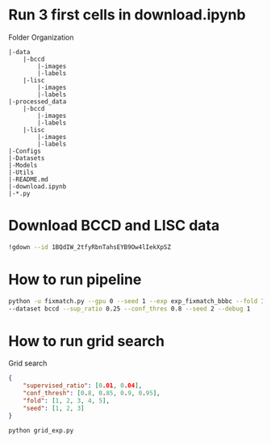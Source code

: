 # Run 3 first cells in download.ipynb
Folder Organization
```
|-data
    |-bccd
        |-images
        |-labels    
    |-lisc
        |-images
        |-labels 
|-processed_data
    |-bccd
        |-images
        |-labels
    |-lisc
        |-images
        |-labels
|-Configs
|-Datasets
|-Models
|-Utils
|-README.md
|-download.ipynb
|-*.py
```

# Download BCCD and LISC data
```bash
!gdown --id 1BQdIW_2tfyRbnTahsEYB9Ow4lIekXpSZ
```

# How to run pipeline
```bash
python -u fixmatch.py --gpu 0 --seed 1 --exp exp_fixmatch_bbbc --fold 1 --dataset bbbc
--dataset bccd --sup_ratio 0.25 --conf_thres 0.8 --seed 2 --debug 1
```

# How to run grid search
Grid search

```json
{
    "supervised_ratio": [0.01, 0.04],
    "conf_thresh": [0.8, 0.85, 0.9, 0.95],
    "fold": [1, 2, 3, 4, 5],
    "seed": [1, 2, 3]
}
```

```bash
python grid_exp.py
```
